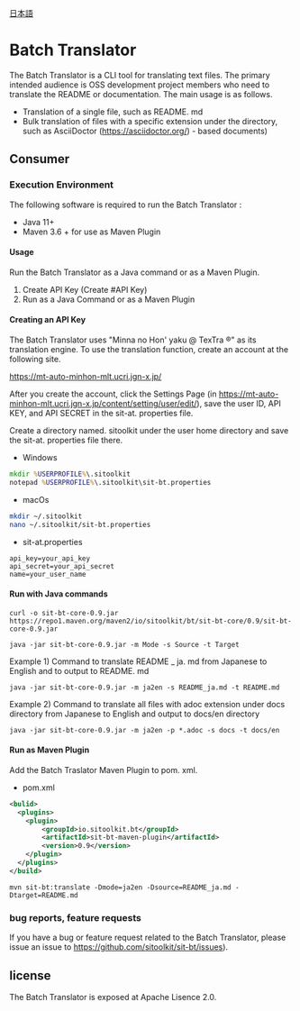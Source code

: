 [日本語](README_ja.md)

# Batch Translator

The Batch Translator is a CLI tool for translating text files.
The primary intended audience is OSS development project members who need to translate the README or documentation.
The main usage is as follows.

- Translation of a single file, such as README. md
- Bulk translation of files with a specific extension under the directory, such as AsciiDoctor (https://asciidoctor.org/) - based documents)

## Consumer

### Execution Environment

The following software is required to run the Batch Translator :

- Java 11+
- Maven 3.6 + for use as Maven Plugin

#### Usage

Run the Batch Translator as a Java command or as a Maven Plugin.

1. Create API Key (Create #API Key)
1. Run as a Java Command or as a Maven Plugin

#### Creating an API Key

The Batch Translator uses "Minna no Hon' yaku @ TexTra ®" as its translation engine. To use the translation function, create an account at the following site.

https://mt-auto-minhon-mlt.ucri.jgn-x.jp/

After you create the account, click the Settings Page (in https://mt-auto-minhon-mlt.ucri.jgn-x.jp/content/setting/user/edit/), save the user ID, API KEY, and API SECRET in the sit-at. properties file.

Create a directory named. sitoolkit under the user home directory and save the sit-at. properties file there.

- Windows

```bat
mkdir %USERPROFILE%\.sitoolkit
notepad %USERPROFILE%\.sitoolkit\sit-bt.properties
```


- macOs

```sh
mkdir ~/.sitoolkit
nano ~/.sitoolkit/sit-bt.properties
```


- sit-at.properties

```properties
api_key=your_api_key
api_secret=your_api_secret
name=your_user_name
```


#### Run with Java commands

```
curl -o sit-bt-core-0.9.jar https://repo1.maven.org/maven2/io/sitoolkit/bt/sit-bt-core/0.9/sit-bt-core-0.9.jar

java -jar sit-bt-core-0.9.jar -m Mode -s Source -t Target
```

Example 1) Command to translate README _ ja. md from Japanese to English and to output to README. md

```
java -jar sit-bt-core-0.9.jar -m ja2en -s README_ja.md -t README.md
```


Example 2) Command to translate all files with adoc extension under docs directory from Japanese to English and output to docs/en directory

```
java -jar sit-bt-core-0.9.jar -m ja2en -p *.adoc -s docs -t docs/en
```


#### Run as Maven Plugin

Add the Batch Traslator Maven Plugin to pom. xml.

- pom.xml

```xml
<bulid>
  <plugins>
    <plugin>
        <groupId>io.sitoolkit.bt</groupId>
        <artifactId>sit-bt-maven-plugin</artifactId>
        <version>0.9</version>
    </plugin>
  </plugins>
</build>
```


```
mvn sit-bt:translate -Dmode=ja2en -Dsource=README_ja.md -Dtarget=README.md
```


### bug reports, feature requests

If you have a bug or feature request related to the Batch Translator, please issue an issue to https://github.com/sitoolkit/sit-bt/issues).

## license

The Batch Translator is exposed at Apache Lisence 2.0.